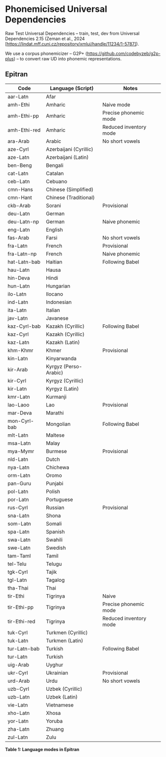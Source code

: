 # Phonemicised Universal Dependencies

Raw Test Universal Dependencies – train, test, dev from  Universal Dependencies 2.15 (Zeman et al., 2024 [https://lindat.mff.cuni.cz/repository/xmlui/handle/11234/1-5787]). 

We use a corpus phonemicizer – G2P+ (https://github.com/codebyzeb/g2p-plus) – to convert raw UD into phonemic representations. 

## Epitran 

| Code | Language (Script) | Notes |
|------|-----------------|-------|
| aar-Latn | Afar | |
| amh-Ethi | Amharic | Naive mode |
| amh-Ethi-pp | Amharic | Precise phonemic mode |
| amh-Ethi-red | Amharic | Reduced inventory mode |
| ara-Arab | Arabic | No short vowels |
| aze-Cyrl | Azerbaijani (Cyrillic) | |
| aze-Latn | Azerbaijani (Latin) | |
| ben-Beng | Bengali | |
| cat-Latn | Catalan | |
| ceb-Latn | Cebuano | |
| cmn-Hans | Chinese (Simplified) | |
| cmn-Hant | Chinese (Traditional) | |
| ckb-Arab | Sorani | Provisional |
| deu-Latn | German | |
| deu-Latn-np | German | Naive phonemic |
| eng-Latn | English | |
| fas-Arab | Farsi | No short vowels |
| fra-Latn | French | Provisional |
| fra-Latn-np | French | Naive phonemic |
| hat-Latn-bab | Haitian | Following Babel |
| hau-Latn | Hausa | |
| hin-Deva | Hindi | |
| hun-Latn | Hungarian | |
| ilo-Latn | Ilocano | |
| ind-Latn | Indonesian | |
| ita-Latn | Italian | |
| jav-Latn | Javanese | |
| kaz-Cyrl-bab | Kazakh (Cyrillic) | Following Babel |
| kaz-Cyrl | Kazakh (Cyrillic) | |
| kaz-Latn | Kazakh (Latin) | |
| khm-Khmr | Khmer | Provisional |
| kin-Latn | Kinyarwanda | |
| kir-Arab | Kyrgyz (Perso-Arabic) | |
| kir-Cyrl | Kyrgyz (Cyrillic) | |
| kir-Latn | Kyrgyz (Latin) | |
| kmr-Latn | Kurmanji | |
| lao-Laoo | Lao | Provisional |
| mar-Deva | Marathi | |
| mon-Cyrl-bab | Mongolian | Following Babel |
| mlt-Latn | Maltese | |
| msa-Latn | Malay | |
| mya-Mymr | Burmese | Provisional |
| nld-Latn | Dutch | |
| nya-Latn | Chichewa | |
| orm-Latn | Oromo | |
| pan-Guru | Punjabi | |
| pol-Latn | Polish | |
| por-Latn | Portuguese | |
| rus-Cyrl | Russian | Provisional |
| sna-Latn | Shona | |
| som-Latn | Somali | |
| spa-Latn | Spanish | |
| swa-Latn | Swahili | |
| swe-Latn | Swedish | |
| tam-Taml | Tamil | |
| tel-Telu | Telugu | |
| tgk-Cyrl | Tajik | |
| tgl-Latn | Tagalog | |
| tha-Thai | Thai | |
| tir-Ethi | Tigrinya | Naive |
| tir-Ethi-pp | Tigrinya | Precise phonemic mode |
| tir-Ethi-red | Tigrinya | Reduced inventory mode |
| tuk-Cyrl | Turkmen (Cyrillic) | |
| tuk-Latn | Turkmen (Latin) | |
| tur-Latn-bab | Turkish | Following Babel |
| tur-Latn | Turkish | |
| uig-Arab | Uyghur | |
| ukr-Cyrl | Ukrainian | Provisional |
| urd-Arab | Urdu | No short vowels |
| uzb-Cyrl | Uzbek (Cyrillic) | |
| uzb-Latn | Uzbek (Latin) | |
| vie-Latn | Vietnamese | |
| xho-Latn | Xhosa | |
| yor-Latn | Yoruba | |
| zha-Latn | Zhuang | |
| zul-Latn | Zulu | |

**Table 1: Language modes in Epitran**
